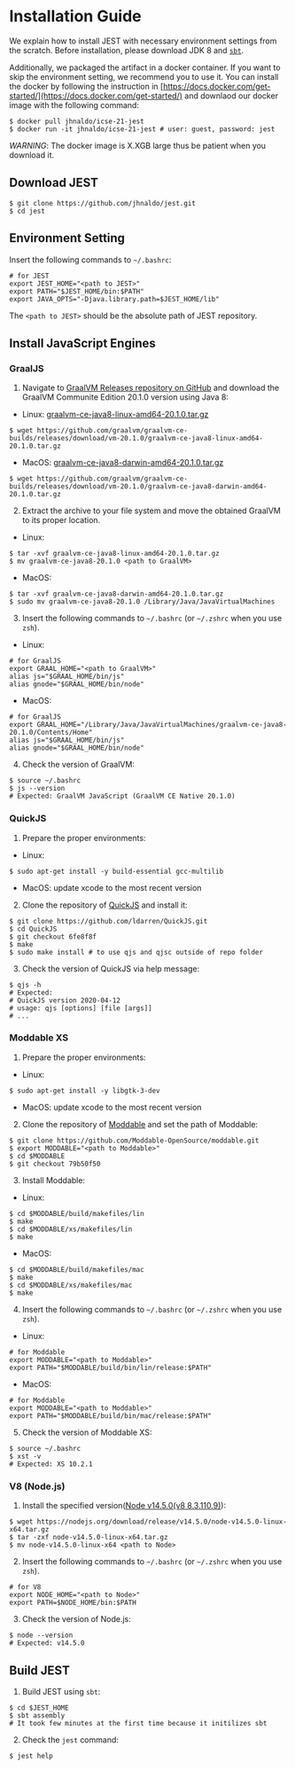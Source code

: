 # Installation Guide

We explain how to install JEST with necessary environment settings from the
scratch.  Before installation, please download JDK 8 and
[`sbt`](https://www.scala-sbt.org/1.x/docs/Installing-sbt-on-Linux.html).

Additionally, we packaged the artifact in a docker container.  If you want to
skip the environment setting, we recommend you to use it.  You can install the
docker by following the instruction in
[https://docs.docker.com/get-started/](https://docs.docker.com/get-started/)
and downlaod our docker image with the following command:
```
$ docker pull jhnaldo/icse-21-jest
$ docker run -it jhnaldo/icse-21-jest # user: guest, password: jest
```
_WARNING_: The docker image is X.XGB large thus be patient when you
download it.

## Download JEST
```
$ git clone https://github.com/jhnaldo/jest.git
$ cd jest
```

## Environment Setting

Insert the following commands to `~/.bashrc`:
```
# for JEST
export JEST_HOME="<path to JEST>"
export PATH="$JEST_HOME/bin:$PATH"
export JAVA_OPTS="-Djava.library.path=$JEST_HOME/lib"
```
The `<path to JEST>` should be the absolute path of JEST repository.


## Install JavaScript Engines

### GraalJS

1. Navigate to [GraalVM Releases repository on GitHub](https://github.com/graalvm/graalvm-ce-builds/releases) and download the GraalVM Communite Edition 20.1.0 version using Java 8:
  - Linux: [graalvm-ce-java8-linux-amd64-20.1.0.tar.gz](https://github.com/graalvm/graalvm-ce-builds/releases/download/vm-20.1.0/graalvm-ce-java8-linux-amd64-20.1.0.tar.gz)
```
$ wget https://github.com/graalvm/graalvm-ce-builds/releases/download/vm-20.1.0/graalvm-ce-java8-linux-amd64-20.1.0.tar.gz
```
  - MacOS: [graalvm-ce-java8-darwin-amd64-20.1.0.tar.gz](https://github.com/graalvm/graalvm-ce-builds/releases/download/vm-20.1.0/graalvm-ce-java8-darwin-amd64-20.1.0.tar.gz)
```
$ wget https://github.com/graalvm/graalvm-ce-builds/releases/download/vm-20.1.0/graalvm-ce-java8-darwin-amd64-20.1.0.tar.gz
```
2. Extract the archive to your file system and move the obtained GraalVM to its proper location.
  - Linux:
```
$ tar -xvf graalvm-ce-java8-linux-amd64-20.1.0.tar.gz
$ mv graalvm-ce-java8-20.1.0 <path to GraalVM>
```
  - MacOS:
```
$ tar -xvf graalvm-ce-java8-darwin-amd64-20.1.0.tar.gz
$ sudo mv graalvm-ce-java8-20.1.0 /Library/Java/JavaVirtualMachines
```
3. Insert the following commands to `~/.bashrc` (or `~/.zshrc` when you use `zsh`).
  - Linux:
```
# for GraalJS
export GRAAL_HOME="<path to GraalVM>"
alias js="$GRAAL_HOME/bin/js"
alias gnode="$GRAAL_HOME/bin/node"
```
  - MacOS:
```
# for GraalJS
export GRAAL_HOME="/Library/Java/JavaVirtualMachines/graalvm-ce-java8-20.1.0/Contents/Home"
alias js="$GRAAL_HOME/bin/js"
alias gnode="$GRAAL_HOME/bin/node"
```
4. Check the version of GraalVM:
```
$ source ~/.bashrc
$ js --version
# Expected: GraalVM JavaScript (GraalVM CE Native 20.1.0)
```

### QuickJS

1. Prepare the proper environments:
  - Linux:
```
$ sudo apt-get install -y build-essential gcc-multilib
```
  - MacOS: update xcode to the most recent version
2. Clone the repository of [QuickJS](https://github.com/ldarren/QuickJS) and install it:
```
$ git clone https://github.com/ldarren/QuickJS.git
$ cd QuickJS
$ git checkout 6fe8f8f
$ make
$ sudo make install # to use qjs and qjsc outside of repo folder
```
3. Check the version of QuickJS via help message:
```
$ qjs -h
# Expected:
# QuickJS version 2020-04-12
# usage: qjs [options] [file [args]]
# ...
```

### Moddable XS

1. Prepare the proper environments:
  - Linux:
```
$ sudo apt-get install -y libgtk-3-dev
```
  - MacOS: update xcode to the most recent version
2. Clone the repository of [Moddable](https://github.com/Moddable-OpenSource/moddable) and set the path of Moddable:
```
$ git clone https://github.com/Moddable-OpenSource/moddable.git
$ export MODDABLE="<path to Moddable>"
$ cd $MODDABLE
$ git checkout 79b50f50
```
3. Install Moddable:
  - Linux:
```
$ cd $MODDABLE/build/makefiles/lin
$ make
$ cd $MODDABLE/xs/makefiles/lin
$ make
```
  - MacOS:
```
$ cd $MODDABLE/build/makefiles/mac
$ make
$ cd $MODDABLE/xs/makefiles/mac
$ make
```
4. Insert the following commands to `~/.bashrc` (or `~/.zshrc` when you use `zsh`).
  - Linux:
```
# for Moddable
export MODDABLE="<path to Moddable>"
export PATH="$MODDABLE/build/bin/lin/release:$PATH"
```
  - MacOS:
```
# for Moddable
export MODDABLE="<path to Moddable>"
export PATH="$MODDABLE/build/bin/mac/release:$PATH"
```
5. Check the version of Moddable XS:
```
$ source ~/.bashrc
$ xst -v
# Expected: XS 10.2.1
```


### V8 (Node.js)

1. Install the specified version([Node v14.5.0(v8 8.3.110.9)](https://nodejs.org/download/release/v14.5.0/)):
```
$ wget https://nodejs.org/download/release/v14.5.0/node-v14.5.0-linux-x64.tar.gz
$ tar -zxf node-v14.5.0-linux-x64.tar.gz
$ mv node-v14.5.0-linux-x64 <path to Node>
```
2. Insert the following commands to `~/.bashrc` (or `~/.zshrc` when you use `zsh`).
```
# for V8
export NODE_HOME="<path to Node>"
export PATH=$NODE_HOME/bin:$PATH
```
3. Check the version of Node.js:
```
$ node --version
# Expected: v14.5.0
```


## Build JEST
1. Build JEST using `sbt`:
```
$ cd $JEST_HOME
$ sbt assembly
# It took few minutes at the first time because it initilizes sbt
```
2. Check the `jest` command:
```
$ jest help
```
